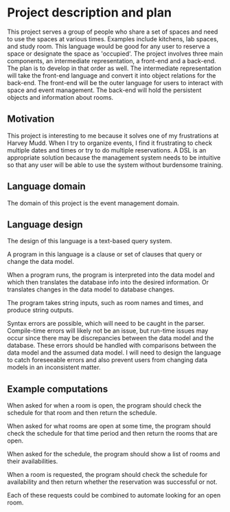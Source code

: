 # Project description and plan

This project serves a group of people who share a set of spaces and need to use the spaces at various times. Examples include kitchens, lab spaces, and study room. This language would be good for any user to reserve a space or designate the space as 'occupied'. The project involves three main components, an intermediate representation, a front-end and a back-end. The plan is to develop in that order as well. The intermediate representation will take the front-end language and convert it into object relations for the back-end. The front-end will be the outer language for users to interact with space and event management. The back-end will hold the persistent objects and information about rooms.

## Motivation

This project is interesting to me because it solves one of my frustrations at Harvey Mudd. When I try to organize events, I find it frustrating to check multiple dates and times or try to do multiple reservations. A DSL is an appropriate solution because the management system needs to be intuitive so that any user will be able to use the system without burdensome training.

## Language domain

The domain of this project is the event management domain.

## Language design

The design of this language is a text-based query system.

A program in this language is a clause or set of clauses that query or change the data model.

When a program runs, the program is interpreted into the data model and which then translates the database info into the desired information. Or translates changes in the data model to database changes.

The program takes string inputs, such as room names and times, and produce string outputs.

Syntax errors are possible, which will need to be caught in the parser. Compile-time errors will likely not be an issue, but run-time issues may occur since there may be discrepancies between the data model and the database. These errors should be handled with comparisons between the data model and the assumed data model.
I will need to design the language to catch foreseeable errors and also prevent users from changing data models in an inconsistent matter.

## Example computations

When asked for when a room is open, the program should check the schedule for that room and then return the schedule.

When asked for what rooms are open at some time, the program should check the schedule for that time period and then return the rooms that are open.

When asked for the schedule, the program should show a list of rooms and their availabilities. 

When a room is requested, the program should check the schedule for availability and then return whether the reservation was successful or not.

Each of these requests could be combined to automate looking for an open room.

